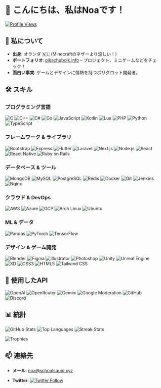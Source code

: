 # 👋 こんにちは、私はNoaです！

[![Profile Views](https://komarev.com/ghpvc/?username=pikachubolk&label=Profile%20views&color=0e75b6&style=flat)](https://github.com/pikachubolk)

## 🚀 私について
- **出身**: オランダ 🇳🇱 (Minecraftのネザーより涼しい！)
- **ポートフォリオ**: [pikachubolk.info](https://pikachubolk.info) – プロジェクト、ミニゲームなどをチェック！
- **面白い事実**: ゲームとデザインに情熱を持つポリグロット開発者。

## 🛠️ スキル

### プログラミング言語
![C](https://img.shields.io/badge/C-00599C?style=flat&logo=c&logoColor=white)
![C++](https://img.shields.io/badge/C++-00599C?style=flat&logo=cplusplus&logoColor=white)
![C#](https://img.shields.io/badge/C%23-239120?style=flat&logo=csharp&logoColor=white)
![Go](https://img.shields.io/badge/Go-00ADD8?style=flat&logo=go&logoColor=white)
![JavaScript](https://img.shields.io/badge/JavaScript-F7DF1E?style=flat&logo=javascript&logoColor=black)
![Kotlin](https://img.shields.io/badge/Kotlin-0095D5?style=flat&logo=kotlin&logoColor=white)
![Lua](https://img.shields.io/badge/Lua-2C2D72?style=flat&logo=lua&logoColor=white)
![PHP](https://img.shields.io/badge/PHP-777BB4?style=flat&logo=php&logoColor=white)
![Python](https://img.shields.io/badge/Python-3776AB?style=flat&logo=python&logoColor=white)
![TypeScript](https://img.shields.io/badge/TypeScript-007ACC?style=flat&logo=typescript&logoColor=white)

### フレームワーク & ライブラリ
![Bootstrap](https://img.shields.io/badge/Bootstrap-563D7C?style=flat&logo=bootstrap&logoColor=white)
![Express](https://img.shields.io/badge/Express-000000?style=flat&logo=express&logoColor=white)
![Flutter](https://img.shields.io/badge/Flutter-02569B?style=flat&logo=flutter&logoColor=white)
![Laravel](https://img.shields.io/badge/Laravel-FF2D20?style=flat&logo=laravel&logoColor=white)
![Next.js](https://img.shields.io/badge/Next.js-000000?style=flat&logo=nextdotjs&logoColor=white)
![Node.js](https://img.shields.io/badge/Node.js-339933?style=flat&logo=nodedotjs&logoColor=white)
![React](https://img.shields.io/badge/React-20232A?style=flat&logo=react&logoColor=61DAFB)
![React Native](https://img.shields.io/badge/React_Native-20232A?style=flat&logo=react&logoColor=61DAFB)
![Ruby on Rails](https://img.shields.io/badge/Ruby_on_Rails-CC0000?style=flat&logo=rubyonrails&logoColor=white)

### データベース & ツール
![MongoDB](https://img.shields.io/badge/MongoDB-4EA94B?style=flat&logo=mongodb&logoColor=white)
![MySQL](https://img.shields.io/badge/MySQL-4479A1?style=flat&logo=mysql&logoColor=white)
![PostgreSQL](https://img.shields.io/badge/PostgreSQL-316192?style=flat&logo=postgresql&logoColor=white)
![Redis](https://img.shields.io/badge/Redis-DC382D?style=flat&logo=redis&logoColor=white)
![Docker](https://img.shields.io/badge/Docker-2496ED?style=flat&logo=docker&logoColor=white)
![Git](https://img.shields.io/badge/Git-F05032?style=flat&logo=git&logoColor=white)
![Jenkins](https://img.shields.io/badge/Jenkins-D24939?style=flat&logo=jenkins&logoColor=white)
![Nginx](https://img.shields.io/badge/Nginx-009639?style=flat&logo=nginx&logoColor=white)

### クラウド & DevOps
![AWS](https://img.shields.io/badge/AWS-232F3E?style=flat&logo=amazonaws&logoColor=white)
![Azure](https://img.shields.io/badge/Azure-0078D4?style=flat&logo=microsoftazure&logoColor=white)
![GCP](https://img.shields.io/badge/GCP-4285F4?style=flat&logo=googlecloud&logoColor=white)
![Arch Linux](https://img.shields.io/badge/Arch_Linux-1793D1?style=flat&logo=archlinux&logoColor=white)
![Ubuntu](https://img.shields.io/badge/Ubuntu-E95420?style=flat&logo=ubuntu&logoColor=white)

### ML & データ
![Pandas](https://img.shields.io/badge/Pandas-150458?style=flat&logo=pandas&logoColor=white)
![PyTorch](https://img.shields.io/badge/PyTorch-EE4C2C?style=flat&logo=pytorch&logoColor=white)
![TensorFlow](https://img.shields.io/badge/TensorFlow-FF6F00?style=flat&logo=tensorflow&logoColor=white)

### デザイン & ゲーム開発
![Blender](https://img.shields.io/badge/Blender-E5792A?style=flat&logo=blender&logoColor=white)
![Figma](https://img.shields.io/badge/Figma-F24E1E?style=flat&logo=figma&logoColor=white)
![Illustrator](https://img.shields.io/badge/Illustrator-310000?style=flat&logo=adobeillustrator&logoColor=white)
![Photoshop](https://img.shields.io/badge/Photoshop-31A8FF?style=flat&logo=adobephotoshop&logoColor=white)
![Unity](https://img.shields.io/badge/Unity-000000?style=flat&logo=unity&logoColor=white)
![Unreal Engine](https://img.shields.io/badge/Unreal_Engine-313131?style=flat&logo=unrealengine&logoColor=white)
![XD](https://img.shields.io/badge/XD-46012C?style=flat&logo=adobexd&logoColor=white)
![CSS3](https://img.shields.io/badge/CSS3-1572B6?style=flat&logo=css3&logoColor=white)
![HTML5](https://img.shields.io/badge/HTML5-E34F26?style=flat&logo=html5&logoColor=white)
![Tailwind CSS](https://img.shields.io/badge/Tailwind_CSS-38B2AC?style=flat&logo=tailwind-css&logoColor=white)

## 🔌 使用したAPI
![OpenAI](https://img.shields.io/badge/OpenAI-412991?style=flat&logo=openai&logoColor=white)
![OpenRouter](https://img.shields.io/badge/OpenRouter-000000?style=flat)
![Gemini](https://img.shields.io/badge/Gemini-4285F4?style=flat&logo=google&logoColor=white)
![Google Moderation](https://img.shields.io/badge/Google_Moderation-4285F4?style=flat&logo=google&logoColor=white)
![GitHub](https://img.shields.io/badge/GitHub-100000?style=flat&logo=github&logoColor=white)
![Discord](https://img.shields.io/badge/Discord-5865F2?style=flat&logo=discord&logoColor=white)

## 📊 統計
![GitHub Stats](https://github-readme-stats.vercel.app/api?username=pikachubolk&show_icons=true&locale=en)
![Top Languages](https://github-readme-stats.vercel.app/api/top-langs?username=pikachubolk&show_icons=true&locale=en&layout=compact)
![Streak Stats](https://github-readme-streak-stats.herokuapp.com/?user=pikachubolk&)

![Trophies](https://github-profile-trophy.vercel.app/?username=pikachubolk)

## 📫 連絡先
- **メール**: noa@schoolsquid.xyz

- **Twitter**: [![Twitter Follow](https://img.shields.io/twitter/follow/PikachubolkNEW?logo=twitter&style=for-the-badge)](https://twitter.com/PikachubolkNEW)
